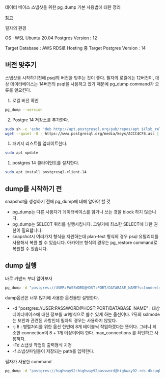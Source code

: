 데이터 베이스 스냅샷을 위한 pg_dump 기본 사용법에 대한 정리 

[참고](https://dbsnapper.com/blog/how-to-create-a-postgresql-database-snapshot)

필자의 환경

OS : WSL Ubuntu 20.04
Postgres Version : 12

Target Database : AWS RDS로 Hosting 중
Target Postgres Version : 14

## 버전 맞추기 
스냅샷을 시작하기전에 psql의 버전을 맞추는 것이 좋다. 필자의 로컬에는 12버전이, 대상 데이터베이스는 14버전의 psql을 사용하고 있기 때문에 pg_dump command가 오류를 일으킨다.
1. 로컬 버전 확인
```bash
pg_dump --version
```

2. Postgre 14 저장소를 추가한다.
```bash
sudo sh -c 'echo "deb http://apt.postgresql.org/pub/repos/apt $(lsb_release -cs)-pgdg main" > /etc/apt/sources.list.d/pgdg.list'
wget --quiet -O - https://www.postgresql.org/media/keys/ACCC4CF8.asc | sudo apt-key add -
```

1. 패키지 리스트를 업데이트한다.
```bash
sudo apt update
```

1. postgres 14 클라이언트를 설치한다.
```bash
sudo apt install postgresql-client-14
```

## dump를 시작하기 전
snapshot을 생성하기 전에 pg_dump에 대해 알아야 할 것
- pg_dump는 다른 사용자가 데이터베이스를 읽거나 쓰는 것을 block 하지 않습니다. 
- pg_dump는 SELECT 쿼리를 실행시킵니다. 그렇기에 최소한 SELECT에 대한 권한이 필요합니다.
- snapshot시 여러가지 형식을 지원하는데 plan-text 형식의 경우 psql 유틸리티를 사용해서 복원 할 수 있습니다. 아카이브 형식의 경우는 pg_restore command로 복원할 수 있습니다.


## dump 실행
바로 커맨드 부터 알아보자
```bash
pg_dump -d "postgres://USER:PASSWORD@HOST:PORT/DATABASE_NAME?sslmode=[require | disable]" -j 8 -Fd -f SNAPSHOT_DIRECTORY_PATH"
```

dump옵션은 너무 많기에 사용한 옵션들만 설명한다.
- -d "postgres://USER:PASSWORD@HOST:PORT/DATABASE_NAME" : 대상 데이터베이스에 대한 정보를 url형식으로 쓸수 있게 하는 옵션이다. ?뒤의 sslmode는 보안과 관련된 사항인데 필자의 경우는 사용하지 않았다.
- -j 8 : 병렬처리를 위한 옵션 한번에 8개 테이블씩 작업하겠다는 뜻이다. 그러니 최소한 connection이 8 + 1개 이상이어야 한다. max_connections 를 확인하고 사용하자.
- -Fd 스냅샷 작업의 출력형식 지정
- -f 스냅샷파일들이 저장되는 path를 입력한다.

필자가 사용한 command

```bash
pg_dump -d "postgres://highway92:highway92password@highway92-rds.dkcuqkj155792q.ap-northeast-2.rds.amazonaws.com:5555/highway_database" -j 8 -Fd -f /home/highway92/psql_dump"
```

